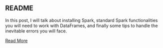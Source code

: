 ## README

In this post, I will talk about installing Spark, standard Spark functionalities you will need to work with DataFrames, and finally some tips to handle the inevitable errors you will face.

[Read More](https://towardsdatascience.com/the-most-complete-guide-to-pyspark-dataframes-2702c343b2e8)